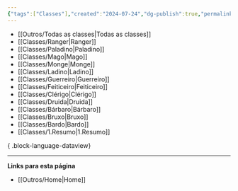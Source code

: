 ```yaml
---
{"tags":["Classes"],"created":"2024-07-24","dg-publish":true,"permalink":"/outros/todas-as-classes/","dgPassFrontmatter":true}
---
```



- [[Outros/Todas as classes\|Todas as classes]]
- [[Classes/Ranger\|Ranger]]
- [[Classes/Paladino\|Paladino]]
- [[Classes/Mago\|Mago]]
- [[Classes/Monge\|Monge]]
- [[Classes/Ladino\|Ladino]]
- [[Classes/Guerreiro\|Guerreiro]]
- [[Classes/Feiticeiro\|Feiticeiro]]
- [[Classes/Clérigo\|Clérigo]]
- [[Classes/Druida\|Druida]]
- [[Classes/Bárbaro\|Bárbaro]]
- [[Classes/Bruxo\|Bruxo]]
- [[Classes/Bardo\|Bardo]]
- [[Classes/1.Resumo\|1.Resumo]]

{ .block-language-dataview}

___
**Links para esta página**  
- [[Outros/Home\|Home]]